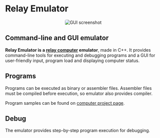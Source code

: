 # Relay Emulator

<p align="center">
    <img
     style="border-radius: 0.25rem"
     src="https://user-images.githubusercontent.com/89527465/186873693-bb32df63-af32-450e-9511-22e1bd08fe15.png"
     alt="GUI screenshot">
</p>

## Command-line and GUI emulator
**Relay Emulator is a [relay computer](https://github.com/Dovgalyuk/Relay)
emulator**, made in C++. It provides command-line tools for executing and
debugging programs and a GUI for user-friendly input, program load and
displaying computer status.

## Programs
Programs can be executed as binary or assembler files. Assembler files
must be compiled before execution, so emulator also provides compiler.

Program samples can be found on
[computer project page](https://dovgalyuk.github.io/Relay/programs.html).

## Debug
The emulator provides step-by-step program execution for debugging.
